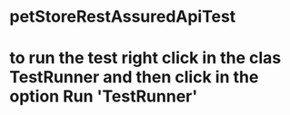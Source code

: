 # petStoreRestAssuredApiTest
# to run the test right click in the clas TestRunner and then click in the option Run 'TestRunner'
